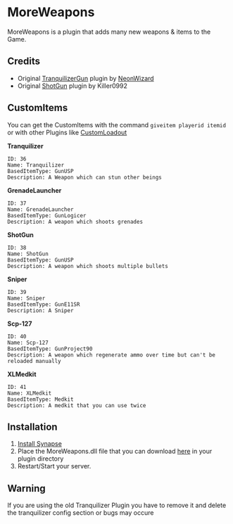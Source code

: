 # MoreWeapons
MoreWeapons is a plugin that adds many new weapons & items to the Game.

## Credits
* Original [TranquilizerGun](https://github.com/NeonWizard/SCP-TranquilizerGun) plugin by [NeonWizard](https://github.com/NeonWizard)
* Original [ShotGun](https://dev.azure.com/Killers0992/_git/ItemManager?path=%2FShotGun%2FShotgun.cs) plugin by Killer0992

## CustomItems
You can get the CustomItems with the command `giveitem playerid itemid` or with other Plugins like [CustomLoadout](https://github.com/AlmightyLks/CustomLoadout)

**Tranquilizer**
```
ID: 36
Name: Tranquilizer
BasedItemType: GunUSP
Description: A Weapon which can stun other beings
```
**GrenadeLauncher**
```
ID: 37
Name: GrenadeLauncher
BasedItemType: GunLogicer
Description: A weapon which shoots grenades
```
**ShotGun**
```
ID: 38
Name: ShotGun
BasedItemType: GunUSP
Description: A weapon which shoots multiple bullets
```
**Sniper**
```
ID: 39
Name: Sniper
BasedItemType: GunE11SR
Description: A Sniper
```
**Scp-127**
```
ID: 40 
Name: Scp-127
BasedItemType: GunProject90
Description: A weapon which regenerate ammo over time but can't be reloaded manually
```
**XLMedkit**
```
ID: 41
Name: XLMedkit
BasedItemType: Medkit
Description: A medkit that you can use twice
```
## Installation
1. [Install Synapse](https://github.com/SynapseSL/Synapse/wiki#hosting-guides)
2. Place the MoreWeapons.dll file that you can download [here](https://github.com/SynapseSL/MoreWeapons/releases) in your plugin directory
3. Restart/Start your server.

## Warning
If you are using the old Tranquilizer Plugin you have to remove it and delete the tranquilizer config section or bugs may occure
